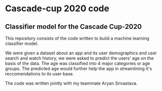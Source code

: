 # Cascade-cup 2020 code 

## Classifier model for the Cascade Cup-2020
This repository consists of the code written to build a machine learning classifier model.


We were given a dataset about an app and its user demographics and user search and watch history, we were asked to predict the users' age on the basis of the data. The age was classified into 4 major categories or age groups. The predicted age would further help the app in streamlining it's reccomendations to its user base. 


The code was written jointly with my teammate Aryan Srivastava.  
